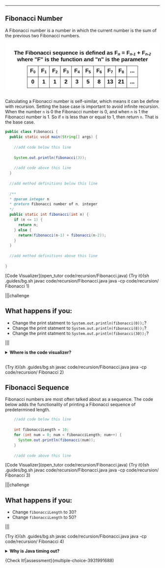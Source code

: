 ----------

## Fibonacci Number

A Fibonacci number is a number in which the current number is the sum of the previous two Fibonacci numbers.

![Fibonacci Sequence](.guides/img/fibonacci.png)

Calculating a Fibonacci number is self-similar, which means it can be define with recursion. Setting the base case is important to avoid infinite recursion. When the number `n` is 0 the Fibonacci number is 0, and when `n` is 1 the Fibonacci number is 1. So if `n` is less than or equal to 1, then return `n`. That is the base case.

```java
public class Fibonacci {
  public static void main(String[] args) {
    
    //add code below this line

    System.out.println(fibonacci(3));

    //add code above this line
  }
  
  //add method definitions below this line
  
  /**
  * @param integer n
  * @return Fibonacci number of n, integer
  */
  public static int fibonacci(int n) {
    if (n <= 1) {
      return n;
    } else {
      return(fibonacci(n-1) + fibonacci(n-2));
    }
  }
  
  //add method definitions above this line

}
```

[Code Visualizer](open_tutor code/recursion/Fibonacci.java)
{Try it}(sh .guides/bg.sh javac code/recursion/Fibonacci.java java -cp code/recursion/ Fibonacci 1)

|||challenge
## What happens if you:
* Change the print statment to `System.out.println(fibonacci(0));`?
* Change the print statment to `System.out.println(fibonacci(8));`?
* Change the print statment to `System.out.println(fibonacci(30));`?

|||

<details>
  <summary><strong>Where is the code visualizer?</strong></summary>
  The code visualizer will only step through your code 1,000 times. These recursive functions exceed this limit and generate an error message. Because of this, the code visualizer was removed.
</details><br>

{Try it}(sh .guides/bg.sh javac code/recursion/Fibonacci.java java -cp code/recursion/ Fibonacci 2)

## Fibonacci Sequence

Fibonacci numbers are most often talked about as a sequence. The code below adds the functionality of printing a Fibonacci sequence of predetermined length.

```java
    //add code below this line

    int fibonacciLength = 10;
    for (int num = 0; num < fibonacciLength; num++) {
      System.out.println(fibonacci(num));
    }

    //add code above this line
```

[Code Visualizer](open_tutor code/recursion/Fibonacci.java)
{Try it}(sh .guides/bg.sh javac code/recursion/Fibonacci.java java -cp code/recursion/ Fibonacci 3)

|||challenge
## What happens if you:
* Change `fibonacciLength` to 30?
* Change `fibonacciLength` to 50?

|||

{Try it}(sh .guides/bg.sh javac code/recursion/Fibonacci.java java -cp code/recursion/ Fibonacci 4)

<details>
  <summary><strong>Why is Java timing out?</strong></summary>
  The code written above is terribly inefficient. Each time through the loop, Java is calculating the same Fibonacci numbers again and again. When <code>num</code> is 1, Java calculates the Fibonacci numbers for 0 and 1. When <code>num</code> is 2, Java is calculating the Fibonacci numbers for 0, 1, and 2. Once <code>num</code> becomes large enough, it becomes too much work for Java to have to recalculate these large numbers over and over again. There is a more efficient way to do this by using a data structure called a hash table. The idea is to store previously calculated Fibonacci numbers in the hash table. So instead of recalculating the same numbers again and again, you can get these numbers from the hash table. If a Fibonacci number is not in the hash table, then calculate it and add it to the hash table. Data structures are a bit beyond the scope of these lessons, but here is the code of a more efficient way to calculate and print the Fibonacci sequence. Copy and paste the code below into the IDE if you want to run it.

  ```java
  import java.util.*;

  public class Fibonacci {
    public static void main(String[] args) {

      //add code below this line
      Map<Integer, Long> fibCache = new HashMap<>(); 
      int fibonacciLength = 90;
      for (int num = 0; num < fibonacciLength; num++) {
        System.out.println(fibonacci(num, fibCache));
      }
      //add code above this line
    }

    //add method definitions below this line
    public static long fibonacci(int n, Map<Integer, Long> h) {
      if (!h.containsKey(n)) {
        h.put(n, calculateFib(n, h));
      }
      return h.get(n);
    }

    public static long calculateFib(int n, Map<Integer, Long> h) {
      if (n <= 1) {
        return n;
      } else {
        return fibonacci(n-1, h) + fibonacci(n-2, h);
      }
    }
    //add method definitions above this line
  }
  ```
  
</details>
  
{Check It!|assessment}(multiple-choice-3931991688)

